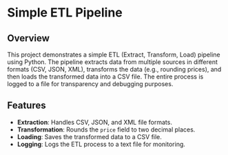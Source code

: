 # Simple ETL Pipeline

## Overview
This project demonstrates a simple ETL (Extract, Transform, Load) pipeline using Python. The pipeline extracts data from multiple sources in different formats (CSV, JSON, XML), transforms the data (e.g., rounding prices), and then loads the transformed data into a CSV file. The entire process is logged to a file for transparency and debugging purposes.

## Features
- **Extraction**: Handles CSV, JSON, and XML file formats.
- **Transformation**: Rounds the `price` field to two decimal places.
- **Loading**: Saves the transformed data to a CSV file.
- **Logging**: Logs the ETL process to a text file for monitoring.
